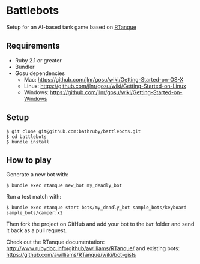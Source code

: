# Battlebots

Setup for an AI-based tank game based on [RTanque](https://github.com/awilliams/RTanque)

## Requirements

- Ruby 2.1 or greater
- Bundler
- Gosu dependencies
  - Mac: https://github.com/jlnr/gosu/wiki/Getting-Started-on-OS-X
  - Linux: https://github.com/jlnr/gosu/wiki/Getting-Started-on-Linux
  - Windows: https://github.com/jlnr/gosu/wiki/Getting-Started-on-Windows

## Setup

```
$ git clone git@github.com:bathruby/battlebots.git
$ cd battlebots
$ bundle install
```

## How to play

Generate a new bot with:

`$ bundle exec rtanque new_bot my_deadly_bot`

Run a test match with:

`$ bundle exec rtanque start bots/my_deadly_bot sample_bots/keyboard sample_bots/camper:x2`

Then fork the project on GitHub and add your bot to the `bot` folder and send it back as a pull request.

Check out the RTanque documentation: http://www.rubydoc.info/github/awilliams/RTanque/ and existing bots: https://github.com/awilliams/RTanque/wiki/bot-gists
